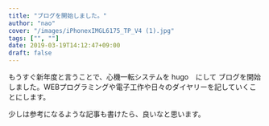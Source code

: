 ```yaml
---
title: "ブログを開始しました。"
author: "nao"
cover: "/images/iPhonexIMGL6175_TP_V4 (1).jpg"
tags: ["", ""]
date: 2019-03-19T14:12:47+09:00
draft: false
---
```


もうすぐ新年度と言うことで、心機一転システムを hugo　にして
ブログを開始しました。WEBプログラミングや電子工作や日々のダイヤリーを記していくことにします。

<!--more-->

少しは参考になるような記事も書けたら、良いなと思います。
